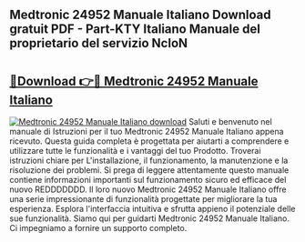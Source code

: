 ## Medtronic 24952 Manuale Italiano Download gratuit PDF - Part-KTY Italiano Manuale del proprietario del servizio NcloN

# <h2><a href="http://dfdcz1d.blite.top/?on=Medtronic+24952+Manuale+Italiano">🔗Download 👉🔴 Medtronic 24952 Manuale Italiano</a></h2>

[![Medtronic 24952 Manuale Italiano download](https://i.imgur.com/lujVjoI.png)](http://dfdcz1d.blite.top/?on=Medtronic+24952+Manuale+Italiano)
Saluti e benvenuto nel manuale di Istruzioni per il tuo Medtronic 24952 Manuale Italiano appena ricevuto. Questa guida completa è progettata per aiutarti a comprendere e utilizzare tutte le funzionalità e i vantaggi del tuo Prodotto. Troverai istruzioni chiare per L'installazione, il funzionamento, la manutenzione e la risoluzione dei problemi. Si prega di leggere attentamente questo manuale contiene informazioni importanti sul funzionamento sicuro ed efficace del nuovo REDDDDDDD. Il loro nuovo Medtronic 24952 Manuale Italiano offre una serie impressionante di funzionalità progettate per migliorare la tua esperienza. Esplora l'interfaccia intuitiva e sfrutta appieno il potenziale delle sue funzionalità. Siamo qui per guidarti Medtronic 24952 Manuale Italiano. Ci impegniamo a fornire un supporto completo.
